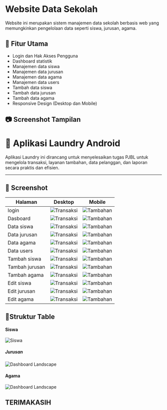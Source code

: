 # Website Data Sekolah

Website ini merupakan sistem manajemen data sekolah berbasis web yang memungkinkan pengelolaan data seperti siswa, jurusan, agama.

## 🧩 Fitur Utama

- Login dan Hak Akses Pengguna
- Dashboard statistik
- Manajemen data siswa
- Manajemen data jurusan
- Manajemen data agama
- Manajemen data users
- Tambah data siswa
- Tambah data jurusan
- Tambah data agama
- Responsive Design (Desktop dan Mobile)


## 📷 Screenshot Tampilan

# 🧺 Aplikasi Laundry Android

Aplikasi Laundry ini dirancang untuk menyelesaikan tugas PJBL untuk mengelola transaksi, layanan tambahan, data pelanggan, dan laporan secara praktis dan efisien.

---

## 📱 Screenshot

| Halaman | Desktop | Mobile |
|---------------|-------------------|----------------|
| login | ![Transaksi](img/login.png) | ![Tambahan](img/mobilelogin.png) |
| Dasboard | ![Transaksi](img/dashboard.png) | ![Tambahan](img/mobiledashboard.png) |
| Data siswa | ![Transaksi](img/datasiswa.png) | ![Tambahan](img/mobiledatasiswa.png) |
| Data jurusan | ![Transaksi](img/datajurusan.png) | ![Tambahan](img/mobiledatajurusan.png) |
| Data agama | ![Transaksi](img/dataagama.png) | ![Tambahan](img/mobiledataagama.png) |
| Data users | ![Transaksi](img/datausers.png) | ![Tambahan](img/mobiledatausers.png) |
| Tambah siswa | ![Transaksi](img/tambahsiswa.png) | ![Tambahan](img/mobiletambahsiswa.png) |
| Tambah jurusan | ![Transaksi](img/tambahjurusan.png) | ![Tambahan](img/mobiletambahjurusan.png) |
| Tambah agama | ![Transaksi](img/tambahagama.png) | ![Tambahan](img/mobiletambahagama.png) |
| Edit siswa | ![Transaksi](img/editsiswa.png) | ![Tambahan](img/mobileeditsiswa.png) |
| Edit jurusan | ![Transaksi](img/editjurusan.png) | ![Tambahan](img/mobileeditjurusan.png) |
| Edit agama | ![Transaksi](img/editagama.png) | ![Tambahan](img/mobileeditagama.png) |



## 📅Struktur Table

#### Siswa
![Siswa](img/strukturtabelsiswa.png)

##### Jurusan
![Dashboard Landscape](img/strukturtabeljurusan.png)

#### Agama
![Dashboard Landscape](img/strukturtabelagama.png)


## TERIMAKASIH
